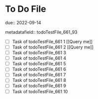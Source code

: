 # To Do File

due:: 2022-09-14

metadatafield:: todoTestFile_661_93

- [ ] Task of todoTestFile_661 1 [[Query me]]
- [ ] Task of todoTestFile_661 2 [[Query me]]
- [ ] Task of todoTestFile_661 3
- [ ] Task of todoTestFile_661 4
- [ ] Task of todoTestFile_661 5
- [ ] Task of todoTestFile_661 6
- [ ] Task of todoTestFile_661 7
- [ ] Task of todoTestFile_661 8
- [ ] Task of todoTestFile_661 9
- [ ] Task of todoTestFile_661 10